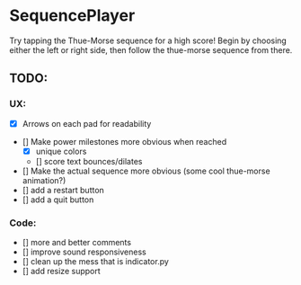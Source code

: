 # SequencePlayer
 Try tapping the Thue-Morse sequence for a high score! Begin by choosing either the left or right side, then follow the thue-morse sequence from there.

## TODO:

### UX:

 * [x] Arrows on each pad for readability
 * [] Make power milestones more obvious when reached
   * [x] unique colors
   * [] score text bounces/dilates
 * [] Make the actual sequence more obvious (some cool thue-morse animation?)
 * [] add a restart button
 * [] add a quit button

### Code:

 * [] more and better comments
 * [] improve sound responsiveness
 * [] clean up the mess that is indicator.py
 * [] add resize support